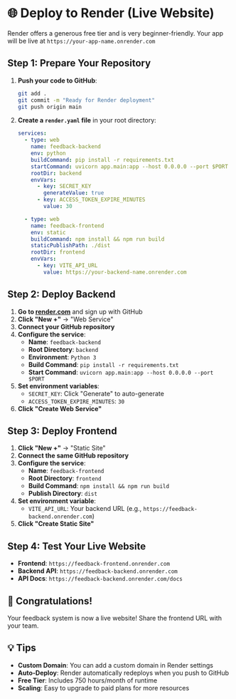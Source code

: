 # 🌐 Deploy to Render (Live Website)

Render offers a generous free tier and is very beginner-friendly. Your app will be live at `https://your-app-name.onrender.com`

## Step 1: Prepare Your Repository

1. **Push your code to GitHub**:
   ```bash
   git add .
   git commit -m "Ready for Render deployment"
   git push origin main
   ```

2. **Create a `render.yaml` file** in your root directory:
   ```yaml
   services:
     - type: web
       name: feedback-backend
       env: python
       buildCommand: pip install -r requirements.txt
       startCommand: uvicorn app.main:app --host 0.0.0.0 --port $PORT
       rootDir: backend
       envVars:
         - key: SECRET_KEY
           generateValue: true
         - key: ACCESS_TOKEN_EXPIRE_MINUTES
           value: 30
   
     - type: web
       name: feedback-frontend
       env: static
       buildCommand: npm install && npm run build
       staticPublishPath: ./dist
       rootDir: frontend
       envVars:
         - key: VITE_API_URL
           value: https://your-backend-name.onrender.com
   ```

## Step 2: Deploy Backend

1. **Go to [render.com](https://render.com)** and sign up with GitHub
2. **Click "New +"** → "Web Service"
3. **Connect your GitHub repository**
4. **Configure the service**:
   - **Name**: `feedback-backend`
   - **Root Directory**: `backend`
   - **Environment**: `Python 3`
   - **Build Command**: `pip install -r requirements.txt`
   - **Start Command**: `uvicorn app.main:app --host 0.0.0.0 --port $PORT`
5. **Set environment variables**:
   - `SECRET_KEY`: Click "Generate" to auto-generate
   - `ACCESS_TOKEN_EXPIRE_MINUTES`: `30`
6. **Click "Create Web Service"**

## Step 3: Deploy Frontend

1. **Click "New +"** → "Static Site"
2. **Connect the same GitHub repository**
3. **Configure the service**:
   - **Name**: `feedback-frontend`
   - **Root Directory**: `frontend`
   - **Build Command**: `npm install && npm run build`
   - **Publish Directory**: `dist`
4. **Set environment variable**:
   - `VITE_API_URL`: Your backend URL (e.g., `https://feedback-backend.onrender.com`)
5. **Click "Create Static Site"**

## Step 4: Test Your Live Website

- **Frontend**: `https://feedback-frontend.onrender.com`
- **Backend API**: `https://feedback-backend.onrender.com`
- **API Docs**: `https://feedback-backend.onrender.com/docs`

## 🎉 Congratulations!

Your feedback system is now a live website! Share the frontend URL with your team.

## 💡 Tips

- **Custom Domain**: You can add a custom domain in Render settings
- **Auto-Deploy**: Render automatically redeploys when you push to GitHub
- **Free Tier**: Includes 750 hours/month of runtime
- **Scaling**: Easy to upgrade to paid plans for more resources 